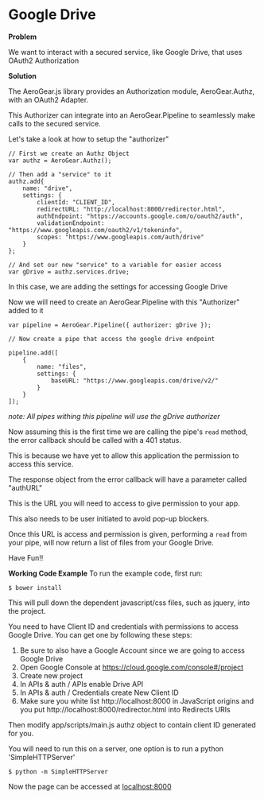 Google Drive
===============================

**Problem**

We want to interact with a secured service, like Google Drive, that uses OAuth2 Authorization

**Solution**

The AeroGear.js library provides an Authorization module, AeroGear.Authz, with an OAuth2 Adapter.

This Authorizer can integrate into an AeroGear.Pipeline to seamlessly make calls to the secured service.

Let's take a look at how to setup the "authorizer"

    // First we create an Authz Object
    var authz = AeroGear.Authz();

    // Then add a "service" to it
    authz.add{
        name: "drive",
        settings: {
            clientId: "CLIENT_ID",
            redirectURL: "http://localhost:8000/redirector.html",
            authEndpoint: "https://accounts.google.com/o/oauth2/auth",
            validationEndpoint: "https://www.googleapis.com/oauth2/v1/tokeninfo",
            scopes: "https://www.googleapis.com/auth/drive"
        }
    };

    // And set our new "service" to a variable for easier access
    var gDrive = authz.services.drive;

In this case, we are adding the settings for accessing Google Drive

Now we will need to create an AeroGear.Pipeline with this "Authorizer" added to it

    var pipeline = AeroGear.Pipeline({ authorizer: gDrive });

    // Now create a pipe that access the google drive endpoint

    pipeline.add([
        {
            name: "files",
            settings: {
                baseURL: "https://www.googleapis.com/drive/v2/"
            }
        }
    ]);

_note: All pipes withing this pipeline will use the gDrive authorizer_


Now assuming this is the first time we are calling the pipe's `read` method, the error callback should be called with a 401 status.

This is because we have yet to allow this application the permission to access this service.

The response object from the error callback will have a parameter called "authURL"

This is the URL you will need to access to give permission to your app.

This also needs to be user initiated to avoid pop-up blockers.

Once this URL is access and permission is given, performing a `read` from your pipe, will now return a list of files from your Google Drive.

Have Fun!!

**Working Code Example**
To run the example code, first run:

    $ bower install

This will pull down the dependent javascript/css files, such as jquery, into the project.

You need to have Client ID and credentials with permissions to access Google Drive. You can get one by following these steps:

1. Be sure to also have a Google Account since we are going to access Google Drive
2. Open Google Console at https://cloud.google.com/console#/project
3. Create new project
4. In APIs & auth / APIs enable Drive API
5. In APIs & auth / Credentials create New Client ID
6. Make sure you white list http://localhost:8000 in JavaScript origins and you put http://localhost:8000/redirector.html into Redirects URIs

Then modify app/scripts/main.js authz object to contain client ID generated for you.

You will need to run this on a server, one option is to run a python 'SimpleHTTPServer'

    $ python -m SimpleHTTPServer

Now the page can be accessed at [localhost:8000](http://localhost:8000/)
